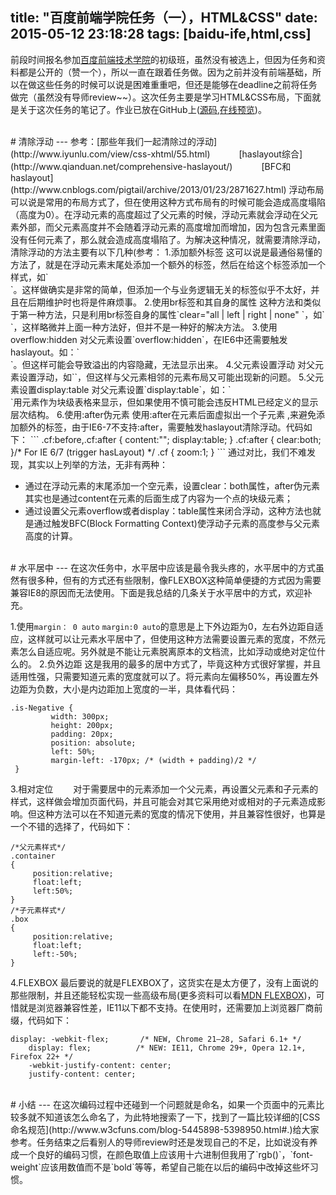 title: "百度前端学院任务（一），HTML&CSS"
date: 2015-05-12 23:18:28
tags: [baidu-ife,html,css]
---
前段时间报名参加[百度前端技术学院](https://github.com/baidu-ife/ife)的初级班，虽然没有被选上，但因为任务和资料都是公开的（赞一个），所以一直在跟着任务做。因为之前并没有前端基础，所以在做这些任务的时候可以说是困难重重吧，但还是能够在deadline之前将任务做完（虽然没有导师review~~）。这次任务主要是学习HTML&CSS布局，下面就是关于这次任务的笔记了。作业已放在GitHub上([源码](https://github.com/FrancisKong/ife/tree/master/task/task0001/work/FrancisKong),[在线预览](http://kongfangyu.com/Demo/baidu-ife/task0001/index.html))。
<!--more-->
<br/>
# 清除浮动
---
参考：[那些年我们一起清除过的浮动](http://www.iyunlu.com/view/css-xhtml/55.html)
　　　[haslayout综合](http://www.qianduan.net/comprehensive-haslayout/)
　　　[BFC和haslayout](http://www.cnblogs.com/pigtail/archive/2013/01/23/2871627.html)
浮动布局可以说是常用的布局方式了，但在使用这种方式布局有的时候可能会造成高度塌陷（高度为0）。在浮动元素的高度超过了父元素的时候，浮动元素就会浮动在父元素外部，而父元素高度并不会随着浮动元素的高度增加而增加，因为包含元素里面没有任何元素了，那么就会造成高度塌陷了。为解决这种情况，就需要清除浮动，清除浮动的方法主要有以下几种(参考：
1.添加额外标签
这可以说是最通俗易懂的方法了，就是在浮动元素末尾处添加一个额外的标签，然后在给这个标签添加一个样式，如`<div style="clear:both"></div>`。这样做确实是非常的简单，但添加一个与业务逻辑无关的标签似乎不太好，并且在后期维护时也将是件麻烦事。   
2.使用br标签和其自身的属性
 这种方法和类似于第一种方法，只是利用br标签自身的属性`clear="all | left | right | none" `，如`<br clear="all"/>`，这样略微并上面一种方法好，但并不是一种好的解决方法。
3.使用overflow:hidden
对父元素设置`overflow:hidden`，在IE6中还需要触发haslayout。如：`<div style="overflow:hidden;*zoom:1"></div>`。但这样可能会导致溢出的内容隐藏，无法显示出来。
4.父元素设置浮动
对父元素设置浮动，如`<div style="float:left"></div>`，但这样与父元素相邻的元素布局又可能出现新的问题。
5.父元素设置display:table
对父元素设置`display:table`，如：`<div style="display:table"><div>`用元素作为块级表格来显示，但如果使用不慎可能会违反HTML已经定义的显示层次结构。
6.使用:after伪元素
使用:after在元素后面虚拟出一个子元素 ,来避免添加额外的标签，由于IE6-7不支持:after，需要触发haslayout清除浮动。代码如下：
```
.cf:before,.cf:after {
content:"";
display:table;
}
.cf:after { clear:both; }/* For IE 6/7 (trigger hasLayout) */
.cf { zoom:1; }
```
通过对比，我们不难发现，其实以上列举的方法，无非有两种：


 - 通过在浮动元素的末尾添加一个空元素，设置clear：both属性，after伪元素其实也是通过content在元素的后面生成了内容为一个点的块级元素；
 - 通过设置父元素overflow或者display：table属性来闭合浮动，这种方法也就是通过触发BFC(Block Formatting Context)使浮动子元素的高度参与父元素高度的计算。

<br/>
# 水平居中
---
在这次任务中，水平居中应该是最令我头疼的，水平居中的方式虽然有很多种，但有的方式还有些限制，像FLEXBOX这种简单便捷的方式因为需要兼容IE8的原因而无法使用。下面是我总结的几条关于水平居中的方式，欢迎补充。

1.使用`margin： 0 auto`
`margin:0 auto`的意思是上下外边距为0，左右外边距自适应，这样就可以让元素水平居中了，但使用这种方法需要设置元素的宽度，不然元素怎么自适应呢。另外就是不能让元素脱离原本的文档流，比如浮动或绝对定位什么的。
2.负外边距
这是我用的最多的居中方式了，毕竟这种方式很好掌握，并且适用性强，只需要知道元素的宽度就可以了。将元素向左偏移50%，再设置左外边距为负数，大小是内边距加上宽度的一半，具体看代码：
```
.is-Negative {  
         width: 300px;  
         height: 200px;  
         padding: 20px;  
         position: absolute;  
         left: 50%;  
         margin-left: -170px; /* (width + padding)/2 */  
 }  
```
3.相对定位
　　对于需要居中的元素添加一个父元素，再设置父元素和子元素的样式，这样做会增加页面代码，并且可能会对其它采用绝对或相对的子元素造成影响。但这种方法可以在不知道元素的宽度的情况下使用，并且兼容性很好，也算是一个不错的选择了，代码如下：
```
/*父元素样式*/
.container                       
{
     position:relative;
     float:left;
     left:50%;
}
/*子元素样式*/
.box
{
     position:relative;
     float:left;
     left:-50%;
}
```
4.FLEXBOX
最后要说的就是FLEXBOX了，这货实在是太方便了，没有上面说的那些限制，并且还能轻松实现一些高级布局(更多资料可以看[MDN FLEXBOX](https://www.google.com/search?q=flexbox&oq=flexbox&aqs=chrome..69i57l2j69i60l4.1609j0j4&sourceid=chrome&es_sm=93&ie=UTF-8))，可惜就是浏览器兼容性差，IE11以下都不支持。在使用时，还需要加上浏览器厂商前缀，代码如下：
```
display: -webkit-flex;  	 /* NEW, Chrome 21–28, Safari 6.1+ */
  	display: flex;		    /* NEW: IE11, Chrome 29+, Opera 12.1+, Firefox 22+ */
  	-webkit-justify-content: center;
    justify-content: center;
```

<br/>
# 小结
---
在这次编码过程中还碰到一个问题就是命名，如果一个页面中的元素比较多就不知道该怎么命名了，为此特地搜索了一下，找到了一篇比较详细的[CSS命名规范](http://www.w3cfuns.com/blog-5445898-5398950.html#.)给大家参考。任务结束之后看别人的导师review时还是发现自己的不足，比如说没有养成一个良好的编码习惯，在颜色取值上应该用十六进制但我用了`rgb()`，`font-weight`应该用数值而不是`bold`等等，希望自己能在以后的编码中改掉这些坏习惯。
